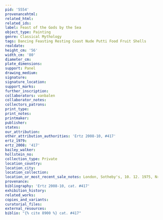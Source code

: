 ```yaml
---
pid: '5554'
provenancehtml:
related_html:
related_ids:
label: Feast of the Gods by the Sea
object_type: Painting
genre: Classical Mythology
tags: Dancing Feasting Resting Coast Nude Putti Food Fruit Shells
realdate:
height_cm: '56'
width_cm: '80'
diameter_cm:
plate_dimensions:
support: Panel
drawing_medium:
signature:
signature_location:
support_marks:
further_inscription:
collaborators: vanbalen
collaborator_notes:
collectors_patrons:
print_type:
print_notes:
printmaker:
publisher:
states:
our_attribution:
other_attribution_authorities: 'Ertz 2008-10, #417'
ertz_1979:
ertz_2008: '417'
bailey_walker:
hollstein_no:
collection_type: Private
location_country:
location_city:
location_collection:
location_or_most_recent_sale_notes: London, Sotheby's, 10. 12. 1975, Nr. 45
provenance:
bibliography: 'Ertz 2008-10, cat. #417'
exhibition_history:
related_works:
copies_and_variants:
curatorial_files:
external_resources:
biblio: "{% cite 8900 %} cat. #417"
order: '903'
layout: pieterbrueghel_item
collection: pieterbrueghel
thumbnail: img/derivatives/simple/5554/thumbnail.jpg
full: img/derivatives/simple/5554/full.jpg
---
```

